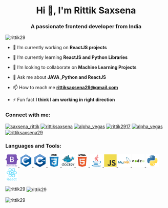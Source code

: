<h1 align="center">Hi 👋, I'm Rittik Saxsena</h1>
<h3 align="center">A passionate frontend developer from India</h3>
<p align="left"> <img src="https://komarev.com/ghpvc/?username=rittik29&label=Profile%20views&color=0e75b6&style=flat" alt="rittik29" /> </p>

- 🔭 I’m currently working on **ReactJS projects**

- 🌱 I’m currently learning **ReactJS and Python Libraries**

- 👯 I’m looking to collaborate on **Machine Learning Projects**

- 💬 Ask me about **JAVA ,Python and ReactJS**

- 📫 How to reach me **rittiksaxsena29@gmail.com**

- ⚡ Fun fact **I think I am working in right direction**

<h3 align="left">Connect with me:</h3>
<p align="left">
<a href="https://twitter.com/saxsena_rittik" target="blank"><img align="center" src="https://raw.githubusercontent.com/rahuldkjain/github-profile-readme-generator/master/src/images/icons/Social/twitter.svg" alt="saxsena_rittik" height="30" width="40" /></a>
<a href="https://linkedin.com/in/rittiksaxsena" target="blank"><img align="center" src="https://raw.githubusercontent.com/rahuldkjain/github-profile-readme-generator/master/src/images/icons/Social/linked-in-alt.svg" alt="rittiksaxsena" height="30" width="40" /></a>
<a href="https://instagram.com/alpha_vegas" target="blank"><img align="center" src="https://raw.githubusercontent.com/rahuldkjain/github-profile-readme-generator/master/src/images/icons/Social/instagram.svg" alt="alpha_vegas" height="30" width="40" /></a>
<a href="https://www.youtube.com/c/rittik2917" target="blank"><img align="center" src="https://raw.githubusercontent.com/rahuldkjain/github-profile-readme-generator/master/src/images/icons/Social/youtube.svg" alt="rittik2917" height="30" width="40" /></a>
<a href="https://www.leetcode.com/alpha_vegas" target="blank"><img align="center" src="https://raw.githubusercontent.com/rahuldkjain/github-profile-readme-generator/master/src/images/icons/Social/leet-code.svg" alt="alpha_vegas" height="30" width="40" /></a>
<a href="https://auth.geeksforgeeks.org/user/rittiksaxsena29" target="blank"><img align="center" src="https://raw.githubusercontent.com/rahuldkjain/github-profile-readme-generator/master/src/images/icons/Social/geeks-for-geeks.svg" alt="rittiksaxsena29" height="30" width="40" /></a>
</p>

<h3 align="left">Languages and Tools:</h3>
<p align="left"> <a href="https://getbootstrap.com" target="_blank" rel="noreferrer"> <img src="https://raw.githubusercontent.com/devicons/devicon/master/icons/bootstrap/bootstrap-plain-wordmark.svg" alt="bootstrap" width="40" height="40"/> </a> <a href="https://www.cprogramming.com/" target="_blank" rel="noreferrer"> <img src="https://raw.githubusercontent.com/devicons/devicon/master/icons/c/c-original.svg" alt="c" width="40" height="40"/> </a> <a href="https://www.w3schools.com/cpp/" target="_blank" rel="noreferrer"> <img src="https://raw.githubusercontent.com/devicons/devicon/master/icons/cplusplus/cplusplus-original.svg" alt="cplusplus" width="40" height="40"/> </a> <a href="https://www.w3schools.com/css/" target="_blank" rel="noreferrer"> <img src="https://raw.githubusercontent.com/devicons/devicon/master/icons/css3/css3-original-wordmark.svg" alt="css3" width="40" height="40"/> </a> <a href="https://www.docker.com/" target="_blank" rel="noreferrer"> <img src="https://raw.githubusercontent.com/devicons/devicon/master/icons/docker/docker-original-wordmark.svg" alt="docker" width="40" height="40"/> </a> <a href="https://www.w3.org/html/" target="_blank" rel="noreferrer"> <img src="https://raw.githubusercontent.com/devicons/devicon/master/icons/html5/html5-original-wordmark.svg" alt="html5" width="40" height="40"/> </a> <a href="https://www.java.com" target="_blank" rel="noreferrer"> <img src="https://raw.githubusercontent.com/devicons/devicon/master/icons/java/java-original.svg" alt="java" width="40" height="40"/> </a> <a href="https://developer.mozilla.org/en-US/docs/Web/JavaScript" target="_blank" rel="noreferrer"> <img src="https://raw.githubusercontent.com/devicons/devicon/master/icons/javascript/javascript-original.svg" alt="javascript" width="40" height="40"/> </a> <a href="https://www.mysql.com/" target="_blank" rel="noreferrer"> <img src="https://raw.githubusercontent.com/devicons/devicon/master/icons/mysql/mysql-original-wordmark.svg" alt="mysql" width="40" height="40"/> </a> <a href="https://nodejs.org" target="_blank" rel="noreferrer"> <img src="https://raw.githubusercontent.com/devicons/devicon/master/icons/nodejs/nodejs-original-wordmark.svg" alt="nodejs" width="40" height="40"/> </a> <a href="https://www.python.org" target="_blank" rel="noreferrer"> <img src="https://raw.githubusercontent.com/devicons/devicon/master/icons/python/python-original.svg" alt="python" width="40" height="40"/> </a> <a href="https://reactjs.org/" target="_blank" rel="noreferrer"> <img src="https://raw.githubusercontent.com/devicons/devicon/master/icons/react/react-original-wordmark.svg" alt="react" width="40" height="40"/> </a> </p>

<p><img align="left" src="https://github-readme-stats.vercel.app/api/top-langs?username=rittik29&show_icons=true&locale=en&layout=compact" alt="rittik29" /></p>

<p>&nbsp;<img align="center" src="https://github-readme-stats.vercel.app/api?username=rittik29&show_icons=true&locale=en" alt="rittik29" /></p>

<p><img align="center" src="https://github-readme-streak-stats.herokuapp.com/?user=rittik29&" alt="rittik29" /></p>
